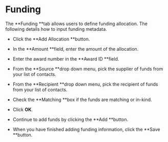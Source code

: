 # Funding

The **Funding **tab allows users to define funding allocation. The following details how to input funding metadata.  


* Click the **Add Allocation **button.

* In the **Amount **field, enter the amount of the allocation.

* Enter the award number in the **Award ID **field.

* From the **Source **drop down menu, pick the supplier of funds from your list of contacts.

* From the **Recipient **drop down menu, pick the recipient of funds from your list of contacts.

* Check the **Matching **box if the funds are matching or in-kind.

* Click **OK**.

* Continue to add funds by clicking the **Add **button.

* When you have finished adding funding information, click the **Save **button.



